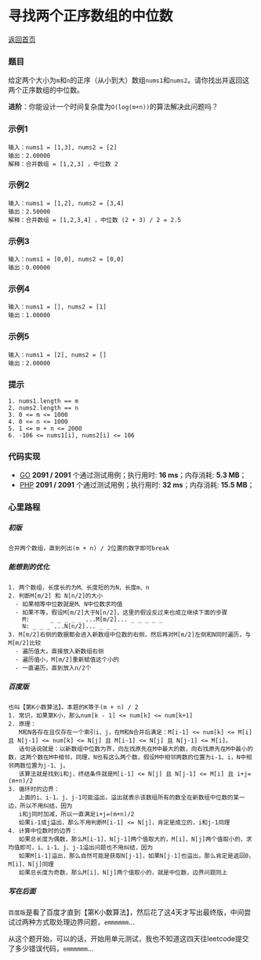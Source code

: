 # 寻找两个正序数组的中位数
[返回首页](../../../README.md)

### 题目
给定两个大小为`m`和`n`的正序（从小到大）数组`nums1`和`nums2`。请你找出并返回这两个正序数组的中位数。

**进阶**：你能设计一个时间复杂度为`O(log(m+n))`的算法解决此问题吗？

### 示例1
```
输入：nums1 = [1,3], nums2 = [2]
输出：2.00000
解释：合并数组 = [1,2,3] ，中位数 2
```

### 示例2
```
输入：nums1 = [1,2], nums2 = [3,4]
输出：2.50000
解释：合并数组 = [1,2,3,4] ，中位数 (2 + 3) / 2 = 2.5
```

### 示例3
```
输入：nums1 = [0,0], nums2 = [0,0]
输出：0.00000
```

### 示例4
```
输入：nums1 = [], nums2 = [1]
输出：1.00000
```

### 示例5
```
输入：nums1 = [2], nums2 = []
输出：2.00000
```

### 提示
```
1. nums1.length == m
2. nums2.length == n
3. 0 <= m <= 1000
4. 0 <= n <= 1000
5. 1 <= m + n <= 2000
6. -106 <= nums1[i], nums2[i] <= 106
```

### 代码实现
- [GO](../../../golang/lc00001-lc00100/lc00004/median_of_two_sorted_arrays.go) **2091 / 2091** 个通过测试用例；执行用时: **16 ms**；内存消耗: **5.3 MB**；
- [PHP](../../../php/lc00001-lc00100/lc00004/MedianOfTwoSortedArrays.php) **2091 / 2091** 个通过测试用例；执行用时: **32 ms**；内存消耗: **15.5 MB**；


### 心里路程

##### 初版
```
合并两个数组，直到列出(m + n) / 2位置的数字即可break
```

##### 能想到的优化
```
1. 两个数组，长度长的为M、长度短的为N，长度m、n
2. 判断M[m/2] 和 N[n/2]的大小
  - 如果相等中位数就是M、N中位数求均值
  - 如果不等，假设M[m/2]大于N[n/2]，这里的假设反过来也成立继续下面的步骤
    M:      _ _ _ _ _ ...M[m/2]... _ _ _ _ _
    N: _ _ _ ...N[n/2]... _ _ _
3. M[m/2]右侧的数据都会进入新数组中位数的右侧，然后再对M[m/2]左侧和N同时遍历，与M[m/2]比较
  - 遍历值大，直接放入新数组右侧
  - 遍历值小，M[m/2]重新赋值这个小的
  - 一直遍历，直到放入n/2个
```

##### 百度版
```
也叫【第K小数算法】。本题的K等于(m + n) / 2
1. 常识，如果第K小，那么num[k - 1] <= num[k] <= num[k+1]
2. 原理：
   M和N各存在且仅存在一个索引i、j，在M和N合并后满足：M[i-1] <= num[k] <= M[i] 且 N[j-1] <= num[k] <= N[j] 且 M[i-1] <= N[j] 且 N[j-1] <= M[i]。
   话句话说就是：以新数组中位数为界，向左找原先在M中最大的数，向右找原先在M中最小的数，这两个数在M中相邻，同理，N也有这么两个数，假设M中相邻两数的位置为i-1、i，N中相邻两数位置为j-1、j。
   该算法就是找到i和j，终结条件就是M[i-1] <= N[j] 且 N[j-1] <= M[i] 且 i+j=(m+n)/2
3. 循环时的边界：
   上面的i、i-1、j、j-1可能溢出，溢出就表示该数组所有的数全在新数组中位数的某一边，所以不用纠结，因为
   i和j同时加减，所以一直满足i+j=(m+n)/2
   如果i-1或j溢出，那么不用判断M[i-1] <= N[j]，肯定是成立的，i和j-1同理
4. 计算中位数时的边界：
   如果总长度为偶数，那么M[i-1]、N[j-1]两个值取大的，M[i]、N[j]两个值取小的，求均值即可，i、i-1、j、j-1溢出问题也不用纠结，因为
   如果M[i-1]溢出，那么自然可能是获取N[j-1]，如果N[j-1]也溢出，那么肯定是返回0，M[i]、N[j]同理
   如果总长度为奇数，那么M[i]、N[j]两个值取小的，就是中位数，边界问题同上
```

##### 写在后面
`百度版`是看了百度才直到【第K小数算法】，然后花了这4天才写出最终版，中间尝试过两种方式取处理边界问题，`emmmmmm`...

 从这个题开始，可以的话，开始用单元测试，我也不知道这四天往leetcode提交了多少错误代码，`emmmmmm`...
